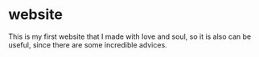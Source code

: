 # website
This is my first website that I made with love and soul, so it is also can be useful, since there are some incredible advices.